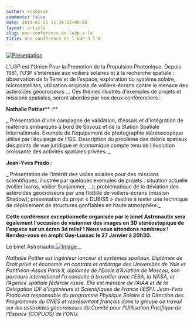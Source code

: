 ```yaml
---
author: xcubesat
comments: false
date: 2014-01-21 11:39:12+00:00
layout: article
slug: une-conference-de-lu3p-a-lx
title: Une conférence de l'U3P à l'X
---
```


[![Présentation](http://xspacecenter.files.wordpress.com/2014/01/prc3a9sentation.png)](http://xspacecenter.files.wordpress.com/2014/01/prc3a9sentation.png)


L'U3P est l'Union Pour la Promotion de la Propulsion Photonique. Depuis 1981, l’U3P s’intéresse aux voiliers solaires et à la recherche spatiale : observation de la Terre et de l’espace, exploration du système solaire, microsatellites, utilisation originale de voiliers-écrans contre le menace des astéroïdes géocroiseurs … Ces thèmes illustrés d’exemples de projets et missions spatiales, seront abordés par nos deux conférenciers :




**Nathalie Pottier**** :**




_ Présentation d'une campagne de validation, d'essais et d'intégration de matériels embarqués à
bord de Soyouz et de la Station Spatiale Internationale. Exemple de l’équipement de
photographie stéréoscopique utilisé par l’équipage de l’ISS. Description du problème des
débris spatiaux des points de vue juridique et économique compte tenu de l'évolution
croissante des activités spatiales privées.
_




**Jean-Yves Prado :**




_ Présentation de l’intérêt des voiles solaires pour des missions scientifiques, illustrée par
quelques exemples de projets : situation actuelle (voilier Ikaros, voilier Sunjammer, ...);
problématique de la déviation des astéroïdes géocroiseurs par une flottille de voiliers-écrans
(mission Shadow); présentation du projet « DUBISS » destiné à tester une technique de
déploiement de structures gonflables en haute atmosphère._




**Cette conférence exceptionnelle organisée par le binet Astronautix sera également l'occasion de visionner des images en 3D stéréostopique de l'espace sur un écran 3d relief ! Nous vous attendons nombreux ! Rendez-vous en amphi Gay-Lussac le 27 Janvier à 20h30.**




Le binet Astronautix.[![Image](http://xspacecenter.files.wordpress.com/2014/01/image.png)](http://xspacecenter.files.wordpress.com/2014/01/image.png)__




_Nathalie Pottier est ingénieur lanceur et systèmes spatiaux. Diplômée de Droit privé et économie en
contrats et arbitrage des Universités de Yale et Panthéon-Assas Paris II, diplômée de l’Ecole
d’Aviation de Moscou, son parcours international l’a conduite à travailler avec l’ESA, la NASA, et
l’Agence spatiale fédérale russe. Elle est membre de l’AIAA et de la Délégation IDF d'Ingénieurs et
Scientifiques de France (IESF).
Jean-Yves Prado est responsable du programme Physique Solaire à la Direction des Programmes
du CNES et représentant français dans le groupe de travail sur les astéroïdes géocroiseurs du Comité
pour l’Utilisation Pacifique de l’Espace (COPUOS) de l'ONU._
